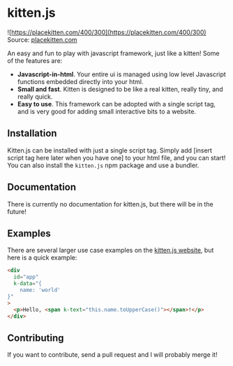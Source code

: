 # kitten.js

![https://placekitten.com/400/300](https://placekitten.com/400/300)
Source: [placekitten.com](https://placekitten.com)

An easy and fun to play with javascript framework, just like a kitten! Some of the features are:

- **Javascript-in-html**. Your entire ui is managed using low level Javascript functions embedded directly into your html.
- **Small and fast**. Kitten is designed to be like a real kitten, really tiny, and really quick.
- **Easy to use**. This framework can be adopted with a single script tag, and is very good for adding small interactive bits to a website.

## Installation

Kitten.js can be installed with just a single script tag. Simply add [insert script tag here later when you have one] to your html file, and you can start! You can also install the `kitten.js` npm package and use a bundler.

## Documentation

There is currently no documentation for kitten.js, but there will be in the future!

## Examples

There are several larger use case examples on the [kitten.js website](#), but here is a quick example:

<!-- todo: add kitten.js website link -->

```html
<div
  id="app"
  k-data="{
    name: 'world'
}"
>
  <p>Hello, <span k-text="this.name.toUpperCase()"></span>!</p>
</div>
```

## Contributing

If you want to contribute, send a pull request and I will probably merge it!

<!-- todo: make contributing section -->
